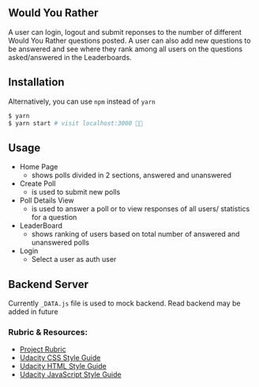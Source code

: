 ## Would You Rather

A user can login, logout and submit reponses to the number of different Would You Rather questions posted. A user can also add new questions to be answered and see where they rank among all users on the questions asked/answered in the Leaderboards.

## Installation

Alternatively, you can use `npm` instead of `yarn`

```sh
$ yarn
$ yarn start # visit localhost:3000 🍰✨
```

## Usage

- Home Page
  - shows polls divided in 2 sections, answered and unanswered
- Create Poll
  - is used to submit new polls
- Poll Details View
  - is used to answer a poll or to view responses of all users/ statistics for a question
- LeaderBoard
  - shows ranking of users based on total number of answered and unanswered polls
- Login
  - Select a user as auth user 

## Backend Server

Currently `_DATA.js` file is used to mock backend. Read backend may be added in future

### Rubric & Resources:
* [Project Rubric](https://docs.google.com/document/d/1rPIT42aVZ_fe9v7vUn2d0pKPT0zPGRkxbzlcR2qPjOA/edit)
* [Udacity CSS Style Guide](http://udacity.github.io/frontend-nanodegree-styleguide/css.html)
* [Udacity HTML Style Guide](http://udacity.github.io/frontend-nanodegree-styleguide/index.html)
* [Udacity JavaScript Style Guide](http://udacity.github.io/frontend-nanodegree-styleguide/javascript.html)

